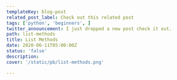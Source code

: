 ```yaml
---
templateKey: blog-post
related_post_label: Check out this related post
tags: ['python', 'beginners', ]
twitter_announcement: I just dropped a new post check it out.
path: list-methods
title: List Methods
date: 2020-06-11T05:00:00Z
status: 'false'
description:
cover: '/static/pb/list-methods.png'

---
```


<!--
<p style='text-align: center'>
<a href='https://waylonwalker.com/blog/list-methods'>
  <img
    style='width:500px; max-width:80%; margin: auto;'
    src="https://waylonwalker.com/list-methods.png"
    alt="Read more from the List Methods article"
  />
  </a>
</p>

-->
